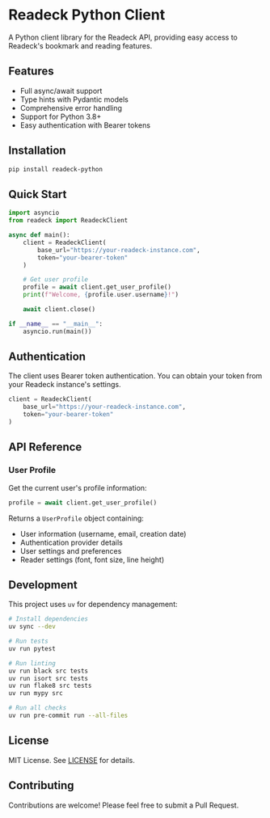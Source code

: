 # Readeck Python Client

A Python client library for the Readeck API, providing easy access to Readeck's bookmark and reading features.

## Features

- Full async/await support
- Type hints with Pydantic models
- Comprehensive error handling
- Support for Python 3.8+
- Easy authentication with Bearer tokens

## Installation

```bash
pip install readeck-python
```

## Quick Start

```python
import asyncio
from readeck import ReadeckClient

async def main():
    client = ReadeckClient(
        base_url="https://your-readeck-instance.com",
        token="your-bearer-token"
    )

    # Get user profile
    profile = await client.get_user_profile()
    print(f"Welcome, {profile.user.username}!")

    await client.close()

if __name__ == "__main__":
    asyncio.run(main())
```

## Authentication

The client uses Bearer token authentication. You can obtain your token from your Readeck instance's settings.

```python
client = ReadeckClient(
    base_url="https://your-readeck-instance.com",
    token="your-bearer-token"
)
```

## API Reference

### User Profile

Get the current user's profile information:

```python
profile = await client.get_user_profile()
```

Returns a `UserProfile` object containing:
- User information (username, email, creation date)
- Authentication provider details
- User settings and preferences
- Reader settings (font, font size, line height)

## Development

This project uses `uv` for dependency management:

```bash
# Install dependencies
uv sync --dev

# Run tests
uv run pytest

# Run linting
uv run black src tests
uv run isort src tests
uv run flake8 src tests
uv run mypy src

# Run all checks
uv run pre-commit run --all-files
```

## License

MIT License. See [LICENSE](LICENSE) for details.

## Contributing

Contributions are welcome! Please feel free to submit a Pull Request.
